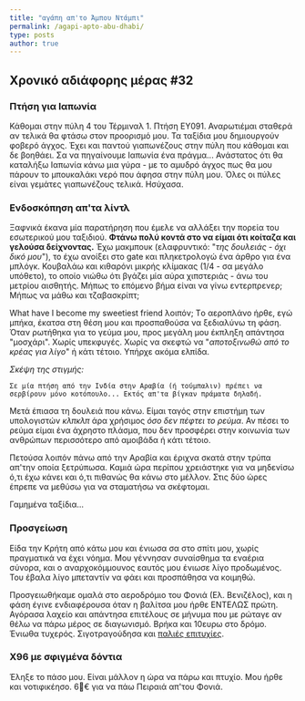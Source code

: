 ```yaml
---
title: "αγάπη απ'το Άμπου Ντάμπι"
permalink: /agapi-apto-abu-dhabi/
type: posts
author: true
---
```


## Χρονικό αδιάφορης μέρας #32

### Πτήση για Ιαπωνία

Κάθομαι στην πύλη 4 του Τέρμιναλ 1. Πτήση EY091. Αναρωτιέμαι σταθερά αν τελικά θα φτάσω στον προορισμό μου. Τα ταξίδια μου δημιουργούν φοβερό άγχος. Έχει και παντού γιαπωνέζους στην πύλη που κάθομαι και δε βοηθάει. Σα να πηγαίνουμε Ιαπωνία ένα πράγμα... Ανάστατος ότι θα καταλήξω Ιαπωνία κάνω μια γύρα - με το αμυδρό άγχος πως θα μου πάρουν το μπουκαλάκι νερό που άφησα στην πύλη μου. Όλες οι πύλες είναι γεμάτες γιαπωνέζους τελικά. Ησύχασα.

### Ενδοσκόπηση απ'τα λίντλ

Ξαφνικά έκανα μία παρατήρηση που έμελε να αλλάξει την πορεία του εσωτερικού μου ταξιδιού. **Φτάνω πολύ κοντά στο να είμαι ότι κοίταζα και γελούσα δείχνοντας.** Έχω μακμπουκ (ελαφρυντικό: "*της δουλειάς - όχι δικό μου*"), το έχω ανοίξει στο gate και πληκετρολογώ ένα άρθρο για ένα μπλόγκ. Κουβαλάω και κιθαρόνι μικρής κλίμακας (1/4 - σα μεγάλο υπόθετο), το οποίο νιώθω ότι βγάζει μία αύρα χιπστεριάς - άνω του μετρίου αισθητής. Μήπως το επόμενο βήμα είναι να γίνω εντερπρενερ; Μήπως να μάθω και τζαβασκρίπτ;

What have I become my sweetiest friend λοιπόν; Τo αεροπλάνο ήρθε, εγώ μπήκα, έκατσα στη θέση μου και προσπαθούσα να ξεδιαλύνω τη φάση. Όταν ρωτήθηκα για το γεύμα μου, προς μεγάλη μου έκπληξη απάντησα "μοσχάρι". Χωρίς υπεκφυγές. Χωρίς να σκεφτώ να "*αποτοξινωθώ από το κρέας για λίγο*" ή κάτι τέτοιο. Υπήρχε ακόμα ελπίδα.

*Σκέψη της στιγμής:*

```
Σε μία πτήση από την Ινδία στην Αραβία (ή τούμπαλιν) πρέπει να σερβίρουν μόνο κοτόπουλο... Εκτός απ'τα βίγκαν πράματα δηλαδή.
```

Μετά έπιασα τη δουλειά που κάνω. Είμαι ταγός στην επιστήμη των υπολογιστών *κλπκλπ* άρα χρήσιμος *όσο δεν πέφτει το ρεύμα*. Αν πέσει το ρεύμα είμαι ένα άχρηστο πλάσμα, που δεν προσφέρει στην κοινωνία των ανθρώπων περισσότερο από αμοιβάδα ή κάτι τέτοιο.

Πετούσα λοιπόν πάνω από την Αραβία και έριχνα σκατά στην τρύπα απ'την οποία ξετρύπωσα. Καμιά ώρα περίπου χρειάστηκε για να μηδενίσω ό,τι έχω κάνει και ό,τι πιθανώς θα κάνω στο μέλλον. Στις δύο ώρες έπρεπε να μεθύσω για να σταματήσω να σκέφτομαι.

Γαμημένα ταξίδια...



### Προσγείωση

Είδα την Κρήτη από κάτω μου και ένιωσα σα στο σπίτι μου, χωρίς πραγματικά να έχει νόημα. Μου γέννησαν συναίσθημα τα εναέρια σύνορα, και ο αναρχοκόμμουνος εαυτός μου ένιωσε λίγο προδωμένος. Του έβαλα λίγο μπεταντίν να φάει και προσπάθησα να κοιμηθώ.

Προσγειωθήκαμε ομαλά στο αεροδρόμιο του Φονιά (Ελ. Βενιζέλος), και η φάση έγινε ενδιαφέρουσα όταν η βαλίτσα μου ήρθε ΕΝΤΕΛΩΣ πρώτη. Αγόρασα λαχείο και απάντησα επιτέλους σε μήνυμα που με ρώταγε αν θέλω να πάρω μέρος σε διαγωνισμό. Βρήκα και 10ευρω στο δρόμο. Ένιωθα τυχερός. Σιγοτραγούδησα και [παλιές επιτυχίες](https://www.youtube.com/watch?v=bqqLXapEcUY).


### Χ96 με σφιγμένα δόντια

Έληξε το πάσο μου. Είναι μάλλον η ώρα να πάρω και πτυχίο. Μου ήρθε και νοτιφικέησο. 6€ για να πάω Πειραιά απ'του Φονιά.
